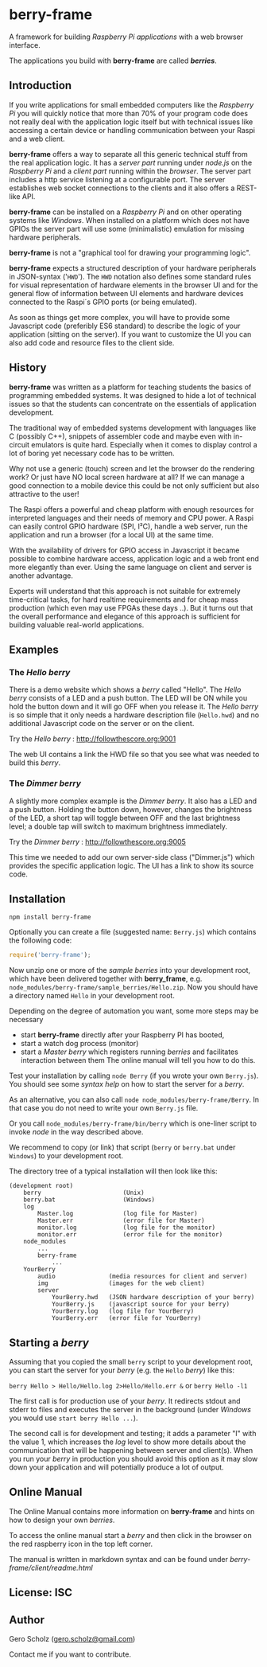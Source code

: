 # berry-frame

A framework for building _Raspberry Pi applications_ with a web browser interface.

The applications you build with __berry-frame__ are called ___berries___.


## Introduction

If you write applications for small embedded computers like the _Raspberry Pi_
you will quickly notice that more than 70% of your program code does not really deal
with the application logic itself but with technical issues like accessing
a certain device or handling communication between your Raspi and a web client.

__berry-frame__ offers a way to separate all this generic technical stuff from the
real application logic. It has a _server part_ running under _node.js_ on the 
_Raspberry Pi_ and a _client part_ running within the _browser_. The server part
includes a http service listening at a configurable port. The server establishes
web socket connections to the clients and it also offers a REST-like API.

__berry-frame__ can be installed on a _Raspberry Pi_ and on other operating systems
like _Windows_. When installed on a platform which does not have GPIOs the server 
part will use some (minimalistic) emulation for missing hardware peripherals.
	
__berry-frame__ is not a "graphical tool for drawing your programming logic".

__berry-frame__ expects a structured description of your hardware peripherals 
in JSON-syntax ('``HWD``'). The ``HWD`` notation also defines some standard 
rules for visual representation of hardware elements in the browser UI 
and for the general flow of information between UI elements and 
hardware devices connected to the Raspi´s GPIO ports (or being emulated).

As soon as things get more complex, you will have to provide some Javascript
code (preferibly ES6 standard) to describe the logic of your application
(sitting on the server). If you want to customize the UI you can also add code 
and resource files to the client side.


## History

__berry-frame__ was written as a platform for teaching students the basics
of programming embedded systems. It was designed to hide a lot of technical 
issues so that the students can concentrate on the essentials of 
application development.

The traditional way of embedded systems development with languages
like C (possibly C++), snippets of assembler code and maybe even
with in-circuit emulators is quite hard. Especially when it comes to
display control a lot of boring yet necessary code has to be written.

Why not use a generic (touch) screen and let the browser do the rendering 
work? Or just have NO local screen hardware at all? If we can 
manage a good connection to a mobile device this could be
not only sufficient but also attractive to the user!

The Raspi offers a powerful and cheap platform with enough resources
for interpreted languages and their needs of memory and CPU power.
A Raspi can easily control GPIO hardware (SPI, I²C), handle a web server,
run the application and run a browser (for a local UI) at the same time.

With the availability of drivers for GPIO access in Javascript it 
became possible to combine hardware access, application logic and 
a web front end more elegantly than ever. Using the same language
on client and server is another advantage.

Experts will understand that this approach is not suitable for
extremely time-critical tasks, for hard realtime requirements
and for cheap mass production (which even may use FPGAs these days ..). 
But it turns out that the overall performance and elegance of this
approach is sufficient for building valuable real-world applications.


## Examples

### The _Hello berry_

There is a demo website which shows a _berry_ called "Hello".
The _Hello berry_ consists of a LED and a push button. The LED
will be ON while you hold the button down and it will go OFF when you release it.
The _Hello berry_ is so simple that it only needs a hardware description file 
(``Hello.hwd``) and no additional Javascript code on the server or on the client.

Try the _Hello berry_ : http://followthescore.org:9001

The web UI contains a link the HWD file so that you see what was needed
to build this _berry_.

### The _Dimmer berry_

A slightly more complex example is the _Dimmer berry_. It also has a LED and
a push button. Holding the button down, however, changes the brightness of the LED,
a short tap will toggle between OFF and the last brightness level; a double
tap will switch to maximum brightness immediately.

Try the _Dimmer berry_ : http://followthescore.org:9005  

This time we needed to add our own server-side class ("Dimmer.js") which provides
the specific application logic. The UI has a link to show its source code.

	
## Installation

```
npm install berry-frame
```

Optionally you can create a file (suggested name: ``Berry.js``) which contains
the following code:
```javascript
require('berry-frame');
```

Now unzip one or more of the _sample berries_ into your development root, 
which have been delivered together with __berry_frame__,
e.g. ``node_modules/berry-frame/sample_berries/Hello.zip``. Now you should
have a directory named ``Hello`` in your development root.

Depending on the degree of automation you want, some more steps may be necessary
+ start __berry-frame__ directly after your Raspberry PI has booted,
+ start a watch dog process (monitor) 
+ start a _Master berry_ which registers running _berries_ and facilitates interaction between them
The online manual will tell you how to do this.

Test your installation by calling ``node Berry`` (if you wrote your own ``Berry.js``).
You should see some _syntax help_ on how to start the server for a _berry_.

As an alternative, you can also call ``node node_modules/berry-frame/Berry``.
In that case you do not need to write your own ``Berry.js`` file.
 
Or you call ``node_modules/berry-frame/bin/berry`` which is one-liner script
to invoke _node_ in the way described above.

We recommend to copy (or link) that script (``berry`` or ``berry.bat`` under ``Windows``)
to your development root.

The directory tree of a typical installation will then look like this:

````
(development root)
    berry						(Unix)
    berry.bat 					(Windows)
    log
        Master.log              (log file for Master)
        Master.err              (error file for Master)
        monitor.log             (log file for the monitor)
        monitor.err             (error file for the monitor)
    node_modules
        ...
        berry-frame
            ...		
    YourBerry
        audio               (media resources for client and server)
        img                 (images for the web client)
        server
            YourBerry.hwd   (JSON hardware description of your berry)
            YourBerry.js    (javascript source for your berry)
            YourBerry.log   (log file for YourBerry)
            YourBerry.err   (error file for YourBerry)
````

## Starting a _berry_

Assuming that you copied the small ``berry`` script to your development root,
you can start the server for your _berry_ (e.g. the ``Hello`` _berry_) like this:

``berry Hello > Hello/Hello.log 2>Hello/Hello.err &``
or
``berry Hello -l1``

The first call is for production use of your _berry_. 
It redirects stdout and stderr to files and executes the server 
in the background (under _Windows_ you would use ``start berry Hello ...``).

The second call is for development and testing; it adds a parameter "l" 
with the value 1, which increases the _log_ level to show more details about
the communication that will be happening between server and client(s).
When you run your _berry_ in production you should avoid this option 
as it may slow down your application and will potentially produce a lot of output.


## Online Manual

The Online Manual contains more information on __berry-frame__ and hints
on how to design your own _berries_.

To access the online manual start a _berry_ and then click in the browser
on the red raspberry icon in the top left corner.

The manual is written in markdown syntax and can be found under
_berry-frame/client/readme.html_


## License: ISC


## Author

Gero Scholz (gero.scholz@gmail.com)

Contact me if you want to contribute.
